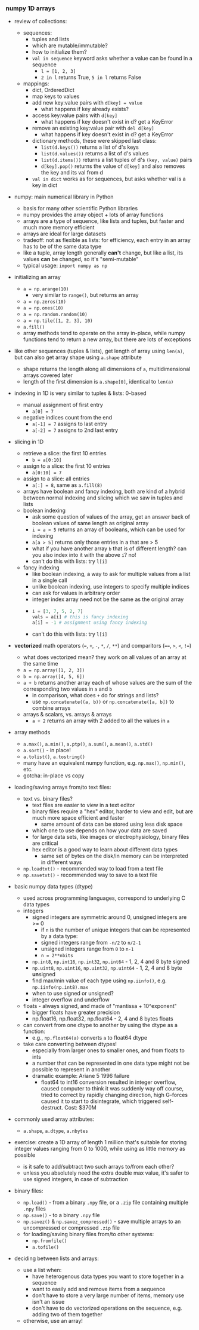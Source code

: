 ### numpy 1D arrays

- review of collections:
    - sequences:
        - tuples and lists
        - which are mutable/immutable?
        - how to initialize them?
        - `val in sequence` keyword asks whether a value can be found in a sequence
            - ```l = [1, 2, 3]```
            - ```2 in l``` returns True, ```5 in l``` returns False
    - mappings:
        - dict, OrderedDict
        - map keys to values
        - add new key:value pairs with `d[key] = value`
            - what happens if key already exists?
        - access key:value pairs with `d[key]`
            - what happens if key doesn't exist in d? get a KeyError
        - remove an existing key:value pair with `del d[key]`
            - what happens if key doesn't exist in d? get a KeyError
        - dictionary methods, these were skipped last class:
            - `list(d.keys())` returns a list of d's keys
            - `list(d.values())` returns a list of d's values
            - `list(d.items())` returns a list tuples of d's `(key, value)` pairs
            - `d[key].pop()` returns the value of `d[key]` and also removes the key and its val from d
        - `val in dict` works as for sequences, but asks whether val is a key in dict

- numpy: main numerical library in Python
    - basis for many other scientific Python libraries
    - numpy provides the array object + lots of array functions
    - arrays are a type of sequence, like lists and tuples, but faster and much more memory efficient
    - arrays are ideal for large datasets
    - tradeoff: not as flexible as lists: for efficiency, each entry in an array has to be of the same data type
    - like a tuple, array length generally **can't** change, but like a list, its values **can** be changed, so it's "semi-mutable"
    - typical usage: `import numpy as np`

- initializing an array
    - `a = np.arange(10)`
        - very similar to `range()`, but returns an array
    - `a = np.zeros(10)`
    - `a = np.ones(10)`
    - `a = np.random.random(10)`
    - `a = np.tile([1, 2, 3], 10)`
    - `a.fill()`
    - array methods tend to operate on the array in-place, while numpy functions tend to return a new array, but there are lots of exceptions

- like other sequences (tuples & lists), get length of array using `len(a)`, but can also get array shape using `a.shape` attribute
    - shape returns the length along all dimensions of `a`, multidimensional arrays covered later
    - length of the first dimension is `a.shape[0]`, identical to `len(a)`

- indexing in 1D is very similar to tuples & lists: 0-based
    - manual assignment of first entry
        - `a[0] = 7`
    - negative indices count from the end
        - `a[-1] = 7` assigns to last entry
        - `a[-2] = 7` assigns to 2nd last entry

- slicing in 1D
    - retrieve a slice: the first 10 entries
        - `b = a[0:10]`
    - assign to a slice: the first 10 entries
        - `a[0:10] = 7`
    - assign to a slice: all entries
        - `a[:] = 8`, same as `a.fill(8)`
    - arrays have boolean and fancy indexing, both are kind of a hybrid between normal indexing and slicing which we saw in tuples and lists
    - boolean indexing
        - ask some question of values of the array, get an answer back of boolean values of same length as original array
        - `i = a > 5` returns an array of booleans, which can be used for indexing
        - `a[a > 5]` returns only those entries in a that are > 5
        - what if you have another array `b` that is of different length? can you also index into it with the above `i`? no!
        - can't do this with lists: try `l[i]`
    - fancy indexing
        - like boolean indexing, a way to ask for multiple values from a list in a single call
        - unlike boolean indexing, use integers to specify multiple indices
        - can ask for values in arbitrary order
        - integer index array need not be the same as the original array
        - ```python
          i = [3, 7, 5, 2, 7]
          vals = a[i] # this is fancy indexing
          a[i] = -1 # assignment using fancy indexing
          ````
        - can't do this with lists: try `l[i]`

- **vectorized** math operators (`=`, `+`, `-`, `*`, `/`, `**`) and comparitors (`==`, `>`, `<`, `!=`)
    - what does vectorized mean? they work on all values of an array at the same time
    - `a = np.array([1, 2, 3])`
    - `b = np.array([4, 5, 6])`
    - `a + b` returns another array each of whose values are the sum of the corresponding two values in `a` and `b`
        - in comparison, what does `+` do for strings and lists?
        - use `np.concatenate((a, b))` or `np.concatenate([a, b])` to combine arrays
    - arrays & scalars, vs. arrays & arrays
        - `a + 2` returns an array with 2 added to all the values in `a`

- array methods
    - `a.max()`, `a.min()`, `a.ptp()`, `a.sum()`, `a.mean()`, `a.std()`
    - `a.sort()` - in place!
    - `a.tolist()`, `a.tostring()`
    - many have an equivalent numpy function, e.g. `np.max()`, `np.min()`, etc.
    - gotcha: in-place vs copy

- loading/saving arrays from/to text files:
    - text vs. binary files?
        - text files are easier to view in a text editor
        - binary files require a "hex" editor, harder to view and edit, but are much more space efficient and faster
            - same amount of data can be stored using less disk space
        - which one to use depends on how your data are saved
        - for large data sets, like images or electrophysiology, binary files are critical
        - hex editor is a good way to learn about different data types
            - same set of bytes on the disk/in memory can be interpreted in different ways
    - `np.loadtxt()` - recommended way to load from a text file
    - `np.savetxt()` - recommended way to save to a text file

- basic numpy data types (dtype)
    - used across programming languages, correspond to underlying C data types
    - integers
        - signed integers are symmetric around 0, unsigned integers are >= 0
            - if `n` is the number of unique integers that can be represented by a data type:
            - signed integers range from `-n/2` to `n/2-1`
            - unsigned integers range from `0` to `n-1`
            - `n = 2**nbits`
        - `np.int8`, `np.int16`, `np.int32`, `np.int64` - 1, 2, 4 and 8 byte signed
        - `np.uint8`, `np.uint16`, `np.uint32`, `np.uint64` - 1, 2, 4 and 8 byte **un**signed
        - find max/min value of each type using `np.iinfo()`, e.g. `np.iinfo(np.int8).max`
        - when to use signed or unsigned?
        - integer overflow and underflow
    - floats - always signed, and made of "mantissa + 10^exponent"
        - bigger floats have greater precision
        - np.float16, np.float32, np.float64 - 2, 4 and 8 bytes floats
    - can convert from one dtype to another by using the dtype as a function:
        - e.g., `np.float64(a)` converts `a` to float64 dtype
    - take care converting between dtypes!
        - especially from larger ones to smaller ones, and from floats to ints
        - a number that can be represented in one data type might not be possible to represent in another
        - dramatic example: Ariane 5 1996 failure
            - float64 to int16 conversion resulted in integer overflow, caused computer to think it was suddenly way off course, tried to correct by rapidly changing direction, high G-forces caused it to start to disintegrate, which triggered self-destruct. Cost: $370M

- commonly used array attributes:
    - `a.shape`, `a.dtype`, `a.nbytes`

- exercise: create a 1D array of length 1 million that's suitable for storing integer values ranging from 0 to 1000, while using as little memory as possible
    - is it safe to add/subtract two such arrays to/from each other?
    - unless you absolutely need the extra double max value, it's safer to use signed integers, in case of subtraction

- binary files:
    - `np.load()` - from a binary `.npy` file, or a `.zip` file containing multiple `.npy` files
    - `np.save()` - to a binary `.npy` file
    - `np.savez()` & `np.savez_compressed()` - save multiple arrays to an uncompressed or compressed `.zip` file
    - for loading/saving binary files from/to other systems:
        - `np.fromfile()`
        - `a.tofile()`

- deciding between lists and arrays:
    - use a list when:
        - have heterogenous data types you want to store together in a sequence
        - want to easily add and remove items from a sequence
        - don't have to store a very large number of items, memory use isn't an issue
        - don't have to do vectorized operations on the sequence, e.g. adding two of them together
    - otherwise, use an array!
